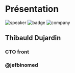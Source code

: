 <!-- .slide: class="speaker-slide" -->


# Présentation

![speaker](./assets/images/jf.jpg)
![badge](./assets/images/cloud-archi_badge.png)
![company](./assets/images/logo-SFEIR-blanc.png)

## Thibauld Dujardin

### CTO front
<!-- .element: class="icon-rule icon-first" -->

### @jefbinomed
<!-- .element: class="icon-twitter icon-second" -->


